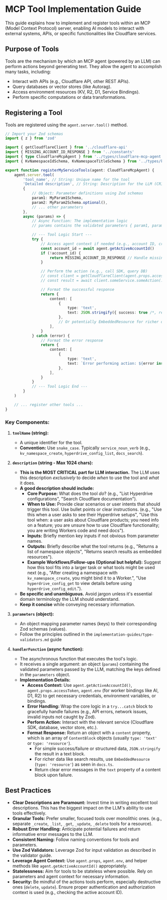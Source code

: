 # MCP Tool Implementation Guide

This guide explains how to implement and register tools within an MCP (Model Context Protocol) server, enabling AI models to interact with external systems, APIs, or specific functionalities like Cloudflare services.

## Purpose of Tools

Tools are the mechanism by which an MCP agent (powered by an LLM) can perform actions beyond generating text. They allow the agent to accomplish many tasks, including:

- Interact with APIs (e.g., Cloudflare API, other REST APIs).
- Query databases or vector stores (like Autorag).
- Access environment resources (KV, R2, D1, Service Bindings).
- Perform specific computations or data transformations.

## Registering a Tool

Tools are registered using the `agent.server.tool()` method.

```typescript
// Import your Zod schemas
import { z } from 'zod'

import { getCloudflareClient } from '../cloudflare-api'
import { MISSING_ACCOUNT_ID_RESPONSE } from '../constants'
import { type CloudflareMcpAgent } from '../types/cloudflare-mcp-agent'
import { KvNamespaceIdSchema, KvNamespaceTitleSchema } from '../types/kv_namespace'

export function registerMyServiceTools(agent: CloudflareMcpAgent) {
	agent.server.tool(
		'tool_name', // String: Unique name for the tool
		'Detailed description', // String: Description for the LLM (CRITICAL!)
		{
			// Object: Parameter definitions using Zod schemas
			param1: MyParam1Schema,
			param2: MyParam2Schema.optional(),
			// ... other parameters
		},
		async (params) => {
			// Async Function: The implementation logic
			// params contains the validated parameters { param1, param2, ... }

			// --- Tool Logic Start ---
			try {
				// Access agent context if needed (e.g., account ID, credentials)
				const account_id = await agent.getActiveAccountId()
				if (!account_id) {
					return MISSING_ACCOUNT_ID_RESPONSE // Handle missing context
				}

				// Perform the action (e.g., call SDK, query DB)
				// const client = getCloudflareClient(agent.props.accessToken);
				// const result = await client.someService.someAction(...);

				// Format the successful response
				return {
					content: [
						{
							type: 'text',
							text: JSON.stringify({ success: true /*, result */ }),
						},
						// Or potentially EmbeddedResource for richer data
					],
				}
			} catch (error) {
				// Format the error response
				return {
					content: [
						{
							type: 'text',
							text: `Error performing action: ${error instanceof Error ? error.message : String(error)}`,
						},
					],
				}
			}
			// --- Tool Logic End ---
		}
	)

	// ... register other tools ...
}
```

### Key Components:

1.  **`toolName` (string):**

    - A unique identifier for the tool.
    - **Convention:** Use `snake_case`. Typically `service_noun_verb` (e.g., `kv_namespace_create`, `hyperdrive_config_list`, `docs_search`).

2.  **`description` (string - Max 1024 chars):**

    - **This is the MOST CRITICAL part for LLM interaction.** The LLM uses this description _exclusively_ to decide _when_ to use the tool and _what_ it does.
    - **A good description should include:**
      - **Core Purpose:** What does the tool _do_? (e.g., "List Hyperdrive configurations", "Search Cloudflare documentation").
      - **When to Use:** Provide clear scenarios or user intents that should trigger this tool. Use bullet points or clear instructions. (e.g., "Use this when a user asks to see their Hyperdrive setups", "Use this tool when: a user asks about Cloudflare products; you need info on a feature; you are unsure how to use Cloudflare functionality; you are writing Workers code and need docs").
      - **Inputs:** Briefly mention key inputs if not obvious from parameter names.
      - **Outputs:** Briefly describe what the tool returns (e.g., "Returns a list of namespace objects", "Returns search results as embedded resources").
      - **Example Workflows/Follow-ups (Optional but helpful):** Suggest how this tool fits into a larger task or what tools might be used next (e.g., "After creating a namespace with `kv_namespace_create`, you might bind it to a Worker.", "Use `hyperdrive_config_get` to view details before using `hyperdrive_config_edit`.").
    - **Be specific and unambiguous.** Avoid jargon unless it's essential domain terminology the LLM should understand.
    - **Keep it concise** while conveying necessary information.

3.  **`parameters` (object):**

    - An object mapping parameter names (keys) to their corresponding Zod schemas (values).
    - Follow the principles outlined in the `implementation-guides/type-validators.md` guide

4.  **`handlerFunction` (async function):**
    - The asynchronous function that executes the tool's logic.
    - It receives a single argument: an object (`params`) containing the validated parameters passed by the LLM, matching the keys defined in the `parameters` object.
    - **Implementation Details:**
      - **Access Context:** Use `agent.getActiveAccountId()`, `agent.props.accessToken`, `agent.env` (for worker bindings like AI, D1, R2) to get necessary credentials, environment variables, or bindings.
      - **Error Handling:** Wrap the core logic in a `try...catch` block to gracefully handle failures (e.g., API errors, network issues, invalid inputs not caught by Zod).
      - **Perform Action:** Interact with the relevant service (Cloudflare SDK, database, vector store, etc.).
      - **Format Response:** Return an object with a `content` property, which is an array of `ContentBlock` objects (usually `type: 'text'` or `type: 'resource'`).
        - For simple success/failure or structured data, `JSON.stringify` the result in a text block.
        - For richer data like search results, use `EmbeddedResource` (`type: 'resource'`) as seen in `docs.ts`.
        - Return clear error messages in the `text` property of a content block upon failure.

## Best Practices

- **Clear Descriptions are Paramount:** Invest time in writing excellent tool descriptions. This has the biggest impact on the LLM's ability to use tools effectively.
- **Granular Tools:** Prefer smaller, focused tools over monolithic ones. (e.g., separate `_create`, `_list`, `_get`, `_update`, `_delete` tools for a resource).
- **Robust Error Handling:** Anticipate potential failures and return informative error messages to the LLM.
- **Consistent Naming:** Follow naming conventions for tools and parameters.
- **Use Zod Validators:** Leverage Zod for input validation as described in the validator guide.
- **Leverage Agent Context:** Use `agent.props`, `agent.env`, and helper methods like `agent.getActiveAccountId()` appropriately.
- **Statelessness:** Aim for tools to be stateless where possible. Rely on parameters and agent context for necessary information.
- **Security:** Be mindful of the actions tools perform, especially destructive ones (`delete`, `update`). Ensure proper authentication and authorization context is used (e.g., checking the active account ID).
